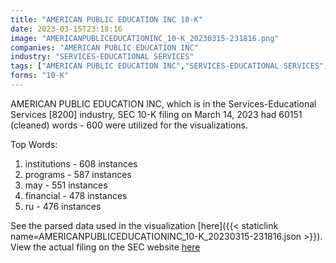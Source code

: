 ```yaml
---
title: "AMERICAN PUBLIC EDUCATION INC 10-K"
date: 2023-03-15T23:18:16
image: "AMERICANPUBLICEDUCATIONINC_10-K_20230315-231816.png"
companies: "AMERICAN PUBLIC EDUCATION INC"
industry: "SERVICES-EDUCATIONAL SERVICES"
tags: ["AMERICAN PUBLIC EDUCATION INC","SERVICES-EDUCATIONAL SERVICES","03-14-2023","10-K"]
forms: "10-K"
---
```

AMERICAN PUBLIC EDUCATION INC, which is in the Services-Educational Services [8200] industry, SEC 10-K filing on March 14, 2023 had 60151 (cleaned) words - 600 were utilized for the visualizations.

Top Words:
1. institutions - 608 instances
2. programs - 587 instances
3. may - 551 instances
4. financial - 478 instances
5. ru - 476 instances


See the parsed data used in the visualization [here]({{< staticlink name=AMERICANPUBLICEDUCATIONINC_10-K_20230315-231816.json >}}).  
View the actual filing on the SEC website [here](https://www.sec.gov/Archives/edgar/data/1201792/0001201792-23-000004.txt)